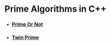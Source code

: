 # **Prime Algorithms in C++**

- ### **[Prime Or Not](https://github.com/rudra-404/DSA/tree/main/Prime/Prime%20Or%20Not)**

- ### **[Twin Prime](https://github.com/rudra-404/DSA/tree/main/Prime/Twin%20Prime)**